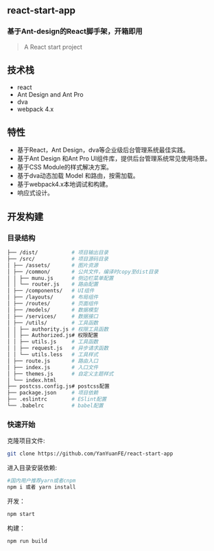 ## react-start-app

### 基于Ant-design的React脚手架，开箱即用

> A React start project


## 技术栈

*  react
*  Ant Design and Ant Pro
*  dva
*  webpack 4.x

## 特性
*  基于React，Ant Design，dva等企业级后台管理系统最佳实践。
*  基于Ant Design 和Ant Pro UI组件库，提供后台管理系统常见使用场景。
*  基于CSS Module的样式解决方案。
*  基于dva动态加载 Model 和路由，按需加载。
*  基于webpack4.x本地调试和构建。
*  响应式设计。


## 开发构建

### 目录结构

```bash
├── /dist/           # 项目输出目录
├── /src/            # 项目源码目录
│ ├── /assets/       # 图片资源
│ ├── /common/       # 公共文件，编译时copy至dist目录
│ │ ├── munu.js      # 侧边栏菜单配置
│ │ └── router.js    # 路由配置
│ ├── /components/   # UI组件
│ ├── /layouts/      # 布局组件
│ ├── /routes/       # 页面组件
│ ├── /models/       # 数据模型
│ ├── /services/     # 数据接口
│ ├── /utils/        # 工具函数
│ │ ├── authority.js # 权限工具函数
│ │ ├── Authorized.js# 权限配置
│ │ ├── utils.js     # 工具函数
│ │ ├── request.js   # 异步请求函数
│ │ └── utils.less   # 工具样式
│ ├── route.js       # 路由入口
│ ├── index.js       # 入口文件
│ ├── themes.js      # 自定义主题样式
│ └── index.html
├── postcss.config.js# postcss配置
├── package.json     # 项目依赖
├── .eslintrc        # ESlint配置
└── .babelrc         # babel配置
```

### 快速开始

克隆项目文件:

```bash
git clone https://github.com/YanYuanFE/react-start-app
```

进入目录安装依赖:

```bash
#国内用户推荐yarn或者cnpm
npm i 或者 yarn install
```

开发：

```bash
npm start
```

构建：

```bash
npm run build
```
